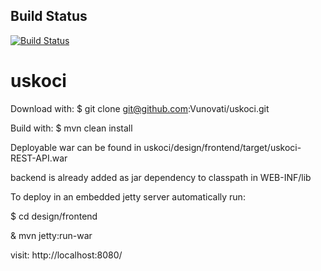 
## Build Status
[![Build Status](https://buildhive.cloudbees.com/job/Vunovati/job/uskoci/badge/icon)](https://buildhive.cloudbees.com/job/Vunovati/job/uskoci/)

uskoci
======
Download with:
$ git clone git@github.com:Vunovati/uskoci.git

Build with:
$ mvn clean install

Deployable war can be found in uskoci/design/frontend/target/uskoci-REST-API.war

backend is already added as jar dependency to classpath in WEB-INF/lib

To deploy in an embedded jetty server automatically run:

$ cd design/frontend

& mvn jetty:run-war

visit: http://localhost:8080/
